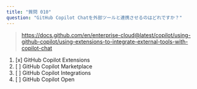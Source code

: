 ```yaml
---
title: "質問 010"
question: "GitHub Copilot Chatを外部ツールと連携させるのはどれですか？"
---
```


> https://docs.github.com/en/enterprise-cloud@latest/copilot/using-github-copilot/using-extensions-to-integrate-external-tools-with-copilot-chat
1. [x] GitHub Copilot Extensions
1. [ ] GitHub Copilot Marketplace
1. [ ] GitHub Copilot Integrations
1. [ ] GitHub Copilot Open